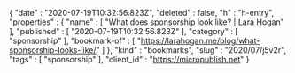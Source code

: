 {
  "date" : "2020-07-19T10:32:56.823Z",
  "deleted" : false,
  "h" : "h-entry",
  "properties" : {
    "name" : [ "What does sponsorship look like? | Lara Hogan" ],
    "published" : [ "2020-07-19T10:32:56.823Z" ],
    "category" : [ "sponsorship" ],
    "bookmark-of" : [ "https://larahogan.me/blog/what-sponsorship-looks-like/" ]
  },
  "kind" : "bookmarks",
  "slug" : "2020/07/j5v2r",
  "tags" : [ "sponsorship" ],
  "client_id" : "https://micropublish.net"
}
